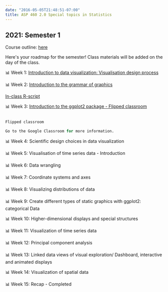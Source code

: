 ```yaml
---
date: "2016-05-05T21:48:51-07:00"
title: ASP 460 2.0 Special topics in Statistics 
---
```


## 2021: Semester 1

Course outline: [here](/CO/ASP_460_20_DataVisualisation.pdf)

Here's your roadmap for the semester! Class materials will be added on the day of the class.

 📊 Week 1: [Introduction to data visualization: Visualisation design process](/slides/lesson1viz.html) 


📊 Week 2: [Introduction to the grammar of graphics](/slides/lesson3viz2021.html)

[In-class R-script](/slides/code/scatterplot.R)

📊 Week 3: [Introduction to the ggplot2 package - Flipped classroom](/slides/mpg_visualization.html)

```r

Flipped classroom

Go to the Google Classroom for more information.
```

📊 Week 4: Scientific design choices in data visualization

📊 Week 5: Visualisation of time series data - Introduction

📊 Week 6: Data wrangling

📊 Week 7: Coordinate systems and axes

📊 Week 8: Visualizing distributions of data

📊 Week 9: Create different types of static graphics with ggplot2: categorical Data

📊 Week 10: Higher-dimensional displays and special structures

📊 Week 11: Visualization of time series data

📊 Week 12: Principal component analysis


📊 Week 13:  Linked data views of visual exploration/ Dashboard, interactive and animated displays

📊 Week 14: Visualization of spatial data

📊 Week 15: Recap - Completed 





